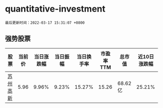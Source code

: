 # quantitative-investment

`最后更新时间：2022-03-17 15:31:07 +0800`

## 强势股票

|股票|当前价|当日涨跌幅|当日振幅|当日换手率|市盈率TTM|总市值|近10日涨跌幅|
|----|----|----|----|----|----|----|----|
|[苏州高新](https://xueqiu.com/S/SH600736)|5.96|9.96%|9.23%|15.27%|15.26|68.62亿|25.21%|
